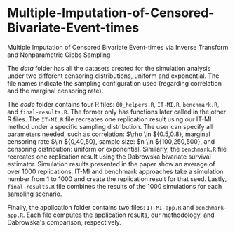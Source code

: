 # Multiple-Imputation-of-Censored-Bivariate-Event-times
Multiple Imputation of Censored  Bivariate Event-times via Inverse Transform and Nonparametric Gibbs Sampling

The *data* folder has all the datasets created for the simulation analysis under two different censoring distributions, uniform and exponential. The file names indicate the sampling configuration used (regarding correlation and the marginal censoring rate). 

The *code* folder contains four R files: `00_helpers.R`, `IT-MI.R`, `benchmark.R`, and `final-results.R`. The former only has functions later called in the other R files. The `IT-MI.R` file recreates one replication result using our IT-MI method under a specific sampling distribution. The user can specify all parameters needed, such as correlation: $\rho \in ${0.5,0.8}, marginal censoring rate $\in ${0,40,50}, sample size: $n \in ${100,250,500}, and censoring distribution: uniform or exponential. Similarly, the `benchmark.R` file recreates one replication result using the Dabrowska bivariate survival estimator. Simulation results presented in the paper show an average of over 1000 replications. IT-MI and benchmark approaches take a simulation number from 1 to 1000 and create the replication result for that seed. Lastly, `final-results.R` file combines the results of the 1000 simulations for each sampling scenario.


Finally, the application folder contains two files: `IT-MI-app.R` and `benchmark-app.R`. Each file computes the application results, our methodology, and Dabrowska's comparison, respectively. 
